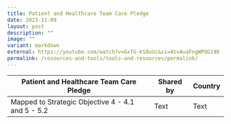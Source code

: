 ```yaml
---
title: Patient and Healthcare Team Care Pledge
date: 2023-11-09
layout: post
description: ""
image: ""
variant: markdown
external: https://youtube.com/watch?v=GxfG-kS8uUc&si=AtvAuaFngWPOG198
permalink: /resources-and-tools/tools-and-resources/permalink/
---
```

| Patient and Healthcare Team Care Pledge | Shared by | Country |
| -------- | -------- | -------- |
| Mapped to Strategic Objective 4 - 4.1 and 5 - 5.2  | Text     | Text     |

